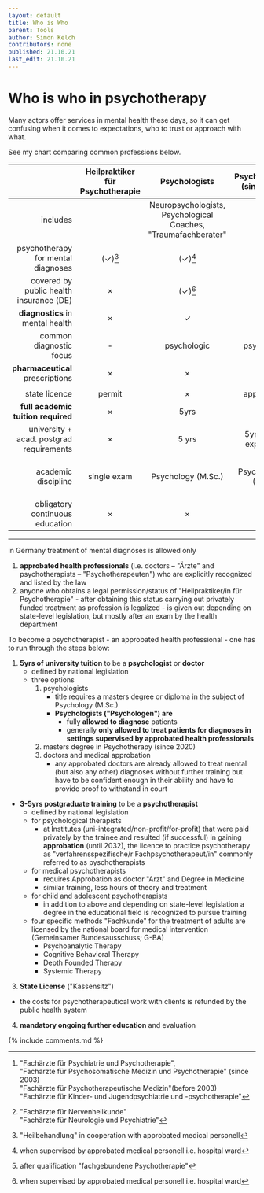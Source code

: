 ```yaml
---
layout: default
title: Who is Who
parent: Tools
author: Simon Kelch
contributors: none
published: 21.10.21
last_edit: 21.10.21
---
```


# Who is who in psychotherapy
Many actors offer services in mental health these days, so it can get confusing when it comes to expectations, who to trust or approach with what.

See my chart comparing common professions below.

|                                             | Heilpraktiker für Psychotherapie |   Psychologists    | Psychotherapist (since 2020) |       Psychological Psychotherapist       |       Medical ("Ärztlicher") Psychotherapist       |                   other medical practitioners                    |
| -------------------------------------------:|:--------------------------------:|:------------------:|:----------------------------:|:---------------------------------------------:|:--------------------------------------------------:|:----------------------------------------------------------------:|
|                                    includes |                                  | Neuropsychologists,<br>Psychological Coaches, <br>"Traumafachberater" |                              |                                               | certain "Fachärzte"[^1] i.e. **psychiatrists** | general practitioners,<br>"Nervenärzte",<br>**neurologists**[^4] |
|          psychotherapy for mental diagnoses |             (✓)[^5]              |      (✓)[^2]       |            **✓**             |                     **✓**                     |                       **✓**                        |                             (✓)[^3]                              |
|     covered by public health insurance (DE) |                ×                 |      (✓)[^2]       |              ✓               |                       ✓                       |                         ✓                          |                                ✓                                 |
|            **diagnostics** in mental health |                ×                 |         ✓          |              ✓               |                       ✓                       |                         ✓                          |                                ✓                                 |
|                     common diagnostic focus |                -                 |    psychologic     |         psychologic          |                  psychologic                  |               somatic or psychologic               |                             somatic                              |
|            **pharmaceutical** prescriptions |                ×                 |         ×          |              ×               |                       ×                       |                         ✓                          |                                ✓                                 |
|                                             |                                  |                    |                              |                                               |                                                    |                                                                  |
|                               state licence |              permit              |         ×          |         approbation          |                  approbation                  |                    approbation                     |                           approbation                            |
|          **full academic tuition required** |                ×                 |        5yrs        |             5yrs             |                    8-10yrs                    |                       11yrs                        |                              11yrs                               |
| university +<br>acad. postgrad requirements |                ×                 |       5 yrs        |  5yrs +  5yrs<br>experience  |    5yrs + 3-5yrs<br>experience and tuition    |       5 yrs + 5yrs<br>experience and tuition       |                6yrs + 5yrs experience and tuition                |
|                         academic discipline |           single exam            | Psychology (M.Sc.) |    Psychotherapy (M.Sc.)     | Psychology & Psychotherapy (M.Sc. or Diploma) |                      Medicine                      |                             Medicine                             |
|             obligatory continuous education |                ×                 |         ×          |              ✓               |                       ✓                       |                         ✓                          |                                ✓                                 |

[^1]: "Fachärzte für Psychiatrie und Psychotherapie", <br>"Fachärzte für Psychosomatische Medizin und Psychotherapie" (since 2003)<br>"Fachärzte für Psychotherapeutische Medizin"(before 2003)<br>"Fachärzte für Kinder- und Jugendpsychiatrie und -psychotherapie"
[^4]: "Fachärzte für Nervenheilkunde" <br> "Fachärzte für Neurologie und Psychiatrie"
[^2]: when supervised by approbated medical personell i.e. hospital ward
[^3]: after qualification "fachgebundene Psychotherapie"
[^5]: "Heilbehandlung" in cooperation with approbated medical personell
[^6]: "Berufsordnung"

---


in Germany treatment of mental diagnoses is allowed only

1. **approbated health professionals** (i.e. doctors – "Ärzte" and psychotherapists – "Psychotherapeuten") who are explicitly recognized and listed by the law
2. anyone who obtains a legal permission/status of "Heilpraktiker/in für Psychotherapie"
		- after obtaining this status carrying out privately funded treatment as profession is legalized
		- is given out depending on state-level legislation, but mostly after an exam by the health department 

To become a psychotherapist - an approbated health professional  - one has to run through the steps below:

1.  **5yrs of university tuition** to be a **psychologist** or **doctor**
	- defined by national legislation
	- three options
		1. psychologists
			- title requires a masters degree or diploma in the subject of Psychology (M.Sc.)
			- **Psychologists ("Psychologen") are**
				- fully **allowed to diagnose** patients
				- generally **only allowed to treat patients for diagnoses in settings supervised by approbated health professionals**
		2. masters degree in Psychotherapy (since 2020)
		3. doctors and medical approbation
			- any approbated doctors are already allowed to treat mental (but also any other) diagnoses without further training but have to be confident enough in their ability and have to provide proof to withstand in court
-  **3-5yrs postgraduate training** to be a **psychotherapist** 
	- defined by national legislation
	- for psychological therapists
		- at Institutes (uni-integrated/non-profit/for-profit) that were paid privately by the trainee and resulted (if successful) in gaining **approbation** (until 2032), the licence to practice psychotherapy as "verfahrensspezifische/r Fachpsychotherapeut/in" commonly referred to as pyschotherapists
	- for medical psychotherapists
		- requires Approbation as doctor "Arzt" and Degree in Medicine
		- similar training, less hours of theory and treatment
	- for child and adolescent psychotherapists
		- in addition to above and depending on state-level legislation a degree in the educational field is recognized to pursue training
	- four specific methods "Fachkunde" for the treatment of adults are licensed by the national board for medical intervention (Gemeinsamer Bundesausschuss; G-BA)
		- Psychoanalytic Therapy
		- Cognitive Behavioral Therapy
		- Depth Founded Therapy
		- Systemic Therapy
3. **State License** ("Kassensitz")
-  the costs for psychotherapeutical work with clients is refunded by the public health system
4. **mandatory ongoing further education** and evaluation

{% include comments.md %}